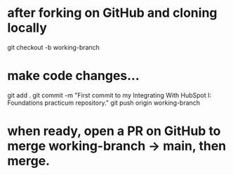 # after forking on GitHub and cloning locally
git checkout -b working-branch
# make code changes...
git add .
git commit -m "First commit to my Integrating With HubSpot I: Foundations practicum repository."
git push origin working-branch

# when ready, open a PR on GitHub to merge working-branch -> main, then merge.

